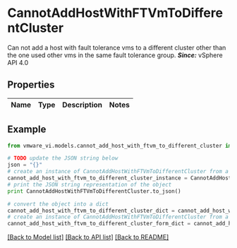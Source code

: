 # CannotAddHostWithFTVmToDifferentCluster

Can not add a host with fault tolerance vms to a different cluster other than the one used other vms in the same fault tolerance group.  ***Since:*** vSphere API 4.0 

## Properties
Name | Type | Description | Notes
------------ | ------------- | ------------- | -------------

## Example

```python
from vmware_vi.models.cannot_add_host_with_ftvm_to_different_cluster import CannotAddHostWithFTVmToDifferentCluster

# TODO update the JSON string below
json = "{}"
# create an instance of CannotAddHostWithFTVmToDifferentCluster from a JSON string
cannot_add_host_with_ftvm_to_different_cluster_instance = CannotAddHostWithFTVmToDifferentCluster.from_json(json)
# print the JSON string representation of the object
print CannotAddHostWithFTVmToDifferentCluster.to_json()

# convert the object into a dict
cannot_add_host_with_ftvm_to_different_cluster_dict = cannot_add_host_with_ftvm_to_different_cluster_instance.to_dict()
# create an instance of CannotAddHostWithFTVmToDifferentCluster from a dict
cannot_add_host_with_ftvm_to_different_cluster_form_dict = cannot_add_host_with_ftvm_to_different_cluster.from_dict(cannot_add_host_with_ftvm_to_different_cluster_dict)
```
[[Back to Model list]](../README.md#documentation-for-models) [[Back to API list]](../README.md#documentation-for-api-endpoints) [[Back to README]](../README.md)


